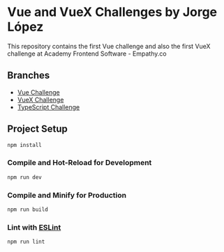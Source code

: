 # Vue and VueX Challenges by Jorge López

This repository contains the first Vue challenge and also the first
VueX challenge at Academy Frontend Software - Empathy.co

## Branches

- [Vue Challenge](https://github.com/jorge16lp/Vue_challenge)
- [VueX Challenge](https://github.com/jorge16lp/Vue_challenge/tree/VueX_challenge)
- [TypeScript Challenge](https://github.com/jorge16lp/Vue_challenge/tree/TypeScript_challenge)

## Project Setup

```sh
npm install
```

### Compile and Hot-Reload for Development

```sh
npm run dev
```

### Compile and Minify for Production

```sh
npm run build
```

### Lint with [ESLint](https://eslint.org/)

```sh
npm run lint
```
